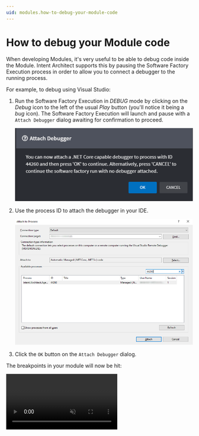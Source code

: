 ```yaml
---
uid: modules.how-to-debug-your-module-code
---
```

# How to debug your Module code

When developing Modules, it's very useful to be able to debug code inside the Module. Intent Architect supports this by pausing the Software Factory Execution process in order to allow you to connect a debugger to the running process.

For example, to debug using Visual Studio:

1. Run the Software Factory Execution in _DEBUG_ mode by clicking on the _Debug_ icon to the left of the usual _Play_ button (you'll notice it being a _bug_ icon). The Software Factory Execution will launch and pause with a `Attach Debugger` dialog awaiting for confirmation to proceed.

    ![Attach Debugger](images/attach-debugger.png)

2. Use the process ID to attach the debugger in your IDE.

    ![Attach Debugger in VS](images/visual-studio-attach-debugger.png)

3. Click the `OK` button on the `Attach Debugger` dialog.

The breakpoints in your module will now be hit:

<p><video style="max-width: 100%" muted="true" loop="true" autoplay="true" src="videos/debugging-a-module.mp4"></video></p>
